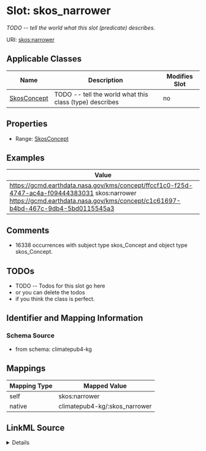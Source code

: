 

# Slot: skos_narrower


_TODO -- tell the world what this slot (predicate) describes._





URI: [skos:narrower](http://www.w3.org/2004/02/skos/core#narrower)



<!-- no inheritance hierarchy -->





## Applicable Classes

| Name | Description | Modifies Slot |
| --- | --- | --- |
| [SkosConcept](../classes/SkosConcept.md) | TODO -- tell the world what this class (type) describes |  no  |







## Properties

* Range: [SkosConcept](../classes/SkosConcept.md)






## Examples

| Value |
| --- |
| https://gcmd.earthdata.nasa.gov/kms/concept/ffccf1c0-f25d-4747-ac4a-f09444383031 skos:narrower https://gcmd.earthdata.nasa.gov/kms/concept/c1c61697-b4bd-467c-9db4-5bd0115545a3 |

## Comments

* 16338 occurrences with subject type skos_Concept and object type skos_Concept.

## TODOs

* TODO -- Todos for this slot go here
* or you can delete the todos
* if you think the class is perfect.

## Identifier and Mapping Information







### Schema Source


* from schema: climatepub4-kg




## Mappings

| Mapping Type | Mapped Value |
| ---  | ---  |
| self | skos:narrower |
| native | climatepub4-kg/:skos_narrower |




## LinkML Source

<details>
```yaml
name: skos_narrower
description: TODO -- tell the world what this slot (predicate) describes.
todos:
- TODO -- Todos for this slot go here
- or you can delete the todos
- if you think the class is perfect.
comments:
- 16338 occurrences with subject type skos_Concept and object type skos_Concept.
examples:
- value: https://gcmd.earthdata.nasa.gov/kms/concept/ffccf1c0-f25d-4747-ac4a-f09444383031
    skos:narrower https://gcmd.earthdata.nasa.gov/kms/concept/c1c61697-b4bd-467c-9db4-5bd0115545a3
from_schema: climatepub4-kg
rank: 1000
slot_uri: skos:narrower
alias: skos_narrower
domain_of:
- skos_Concept
range: skos_Concept

```
</details>